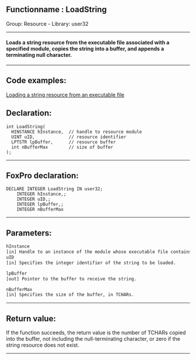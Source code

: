 <link rel="stylesheet" type="text/css" href="../../css/win32api.css">  
<link rel="stylesheet" href="https://cdnjs.cloudflare.com/ajax/libs/font-awesome/4.7.0/css/font-awesome.min.css">

## Functionname : LoadString
Group: Resource - Library: user32    
***  


#### Loads a string resource from the executable file associated with a specified module, copies the string into a buffer, and appends a terminating null character.
***  


## Code examples:
[Loading a string resource from an executable file](../../samples/sample_213.md)  

## Declaration:
```foxpro  
int LoadString(
  HINSTANCE hInstance,  // handle to resource module
  UINT uID,             // resource identifier
  LPTSTR lpBuffer,      // resource buffer
  int nBufferMax        // size of buffer
);  
```  
***  


## FoxPro declaration:
```foxpro  
DECLARE INTEGER LoadString IN user32;
	INTEGER hInstance,;
	INTEGER uID,;
	INTEGER lpBuffer,;
	INTEGER nBufferMax  
```  
***  


## Parameters:
```txt  
hInstance
[in] Handle to an instance of the module whose executable file contains the string resource.
uID
[in] Specifies the integer identifier of the string to be loaded.

lpBuffer
[out] Pointer to the buffer to receive the string.

nBufferMax
[in] Specifies the size of the buffer, in TCHARs.  
```  
***  


## Return value:
If the function succeeds, the return value is the number of TCHARs copied into the buffer, not including the null-terminating character, or zero if the string resource does not exist.   
***  

